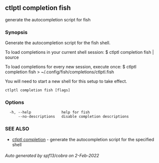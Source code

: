 ## ctlptl completion fish

generate the autocompletion script for fish

### Synopsis


Generate the autocompletion script for the fish shell.

To load completions in your current shell session:
$ ctlptl completion fish | source

To load completions for every new session, execute once:
$ ctlptl completion fish > ~/.config/fish/completions/ctlptl.fish

You will need to start a new shell for this setup to take effect.


```
ctlptl completion fish [flags]
```

### Options

```
  -h, --help              help for fish
      --no-descriptions   disable completion descriptions
```

### SEE ALSO

* [ctlptl completion](ctlptl_completion.md)	 - generate the autocompletion script for the specified shell

###### Auto generated by spf13/cobra on 2-Feb-2022
